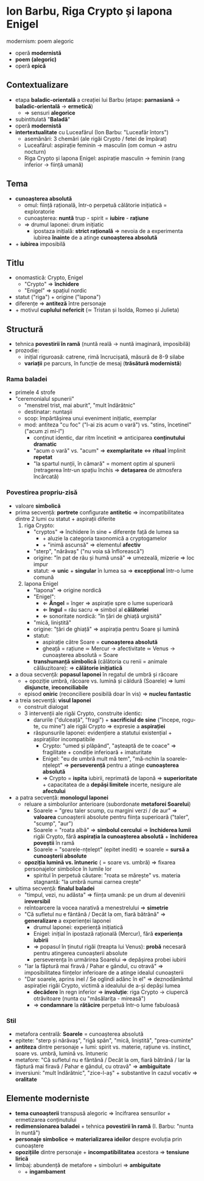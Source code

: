 Ion Barbu, Riga Crypto și lapona Enigel
===
modernism: poem alegoric

* operă **modernistă**
* **poem (alegoric)**
* operă **epică**

## Contextualizare

* etapa **baladic-orientală** a creației lui Barbu (etape: **parnasiană** → **baladic-orientală** → **ermetică**)
	* ⇒ sensuri **alegorice**
* subintitulată "**Baladă**"
* operă **modernistă**
* **intertextualitate** cu Luceafărul (Ion Barbu: "Luceafăr întors")
	* asemănări: 3 chemări (ale rigăi Crypto / fetei de împărat)
	* Luceafărul: aspirație feminin → masculin (om comun → astru nocturn)
	* Riga Crypto și lapona Enigel: aspirație masculin → feminin (rang inferior → ființă umană)

## Tema

* **cunoașterea absolută**
	* omul: ființă rațională, într-o perpetuă călătorie inițiatică = exploratorie
	* cunoașterea: **nuntă** trup - spirit = **iubire** - **rațiune**
	* ⇒ drumul laponei: drum inițiatic
		* ipostaza inițială: **strict rațională** ⇒ nevoia de a experimenta iubirea **înainte** de a atinge **cunoașterea absolută**
* \+ **iubirea** imposibilă

## Titlu

* onomastică: Crypto, Enigel
	* "Crypto" ⇒ **închidere**
	* "Enigel" ⇒ spațiul nordic
* statut ("riga") + origine ("lapona")
* diferențe ⇒ **antiteză** între personaje
* \+ motivul **cuplului nefericit** (≃ Tristan și Isolda, Romeo și Julieta)

## Structură

* tehnica **povestirii în ramă** (nuntă reală → nuntă imaginară, imposibilă)
* prozodie:
	* inițial riguroasă: catrene, rimă încrucișată, măsură de 8-9 silabe
	* **variații** pe parcurs, în funcție de mesaj (**trăsătură modernistă**)

### Rama baladei

* primele 4 strofe
* "ceremonialul spunerii"
	* "menstrel trist, mai aburit", "mult îndărătnic"
	* destinatar: nuntașii
	* scop: împărtășirea unui eveniment inițiatic, exemplar
	* mod: antiteza "cu foc" ("l-ai zis acum o vară") vs. "stins, încetinel" ("acum zi mi-l")
		* conținut identic, dar ritm încetinit ⇒ anticiparea **conținutului dramatic**
		* "acum o vară" vs. "acum" ⇒ **exemplaritate** ⇔ **ritual** împlinit **repetat**
		* "la spartul nunții, în cămară" = moment optim al spunerii (retragerea într-un spațiu închis ⇒ **detașarea** de atmosfera încărcată)

### Povestirea propriu-zisă

* valoare **simbolică**
* prima secvență: **portrete** configurate **antitetic** ⇒ incompatibilitatea dintre 2 lumi cu statut + aspirații diferite
	1. riga Crypto:
		* "cryptos" ⇒ închidere în sine + diferențe față de lumea sa
			* \+ aluzie la categoria taxonomică a cryptogamelor
			* \+ "inimă ascunsă" ⇒ elementul **afectiv**
		* "sterp", "nărăvaș" ("nu voia să înflorească")
		* origine: "în pat de râu și humă unsă" ⇒ umezeală, mizerie ⇒ loc impur
		* statut: ⇒ **unic** + **singular** în lumea sa ⇒ **excepțional** într-o lume comună
	2. lapona Enigel
		* "lapona" ⇒ origine nordică
		* "Enigel":
			* ⇐ **Ängel** = înger ⇒ aspirație spre o lume superioară
			* ⇐ **Ingul** = râu sacru ⇒ simbol al **călătoriei**
			* ⇐ sonoritate nordică: "în țări de ghiață urgisită"
		* "mică, liniștită"
		* origine: "țări de ghiață" ⇒ aspirația pentru Soare și lumină
		* statut:
			* aspirație către Soare = **cunoașterea absolută**
			* gheață = rațiune ≃ Mercur → afectivitate ≃ Venus → cunoașterea absolută = Soare
		* **transhumanță simbolică** (călătoria cu renii = animale călăuzitoare): ⇒ **călătorie inițiatică**
* a doua secvență: **popasul laponei** în regatul de umbră și răcoare 
	* \+ opoziție umbră, răcoare vs. lumină și căldură (Soarele) ⇒ lumi **disjuncte**, **ireconciliabile**
	* episod **oniric** (reconciliere posibilă doar în vis) ⇒ **nucleu fantastic**
* a treia secvență: **visul laponei**
	* construit dialogat
	* 3 intervenții ale rigăi Crypto, construite identic:
		* darurile ("dulceață", "fragi") + **sacrificiul de sine** ("începe, rogu-te, cu mine") ale rigăi Crypto ⇒ expresie a **aspirației**
		* răspunsurile laponei: evidențiere a statutui existențial + aspirațiilor incompatibile
			* Crypto: "umed și plăpând", "așteaptă de te coace" ⇒ fragilitate + condiție inferioară + imaturitate
			* Enigel: "eu de umbră mult mă tem", "mă-nchin la soarele-nțelept" ⇒ **perseverență** pentru a atinge **cunoașterea absolută**
			* ⇒ Crypto = **ispita** iubirii, reprimată de laponă ⇒ **superioritate** + capacitatea de a **depăși limitele** incerte, nesigure ale **afectului**
* a patra secvență: **monologul laponei**
	* reluare a simbolurilor anterioare (subordonate **metaforei Soarelui**)
		* Soarele = "greu taler scump, cu margini verzi / de aur" ⇒ **valoarea** cunoașterii absolute pentru ființa superioară ("taler", "scump", "aur")
		* Soarele = "roata albă" ⇒ **simbolul cercului** ⇒ **închiderea lumii** rigăi Crypto, fără **aspirația la cunoașterea absolută** + **închiderea poveștii** în ramă
		* Soarele = "soarele-nțelept" (epitet inedit) ⇒ soarele = **sursă a cunoașterii absolute**
	* **opoziția lumină vs. întuneric** ( = soare vs. umbră) ⇒ fixarea personajelor simbolice în lumile lor
		* spiritul în perpetuă căutare: "roata se mărește" vs. materia stagnantă: "la umbră numai carnea crește"
* ultima secvență: **finalul baladei**
	* "timpul, vezi, nu adăsta" ⇒ ființa umană: pe un drum al devenirii **ireversibil**
	* reîntoarcere la vocea narativă a menestrelului ⇒ **simetrie**
	* "Că sufletul nu e fântână / Decât la om, fiară bătrână" ⇒ **generalizare** a experienței laponei
		* drumul laponei: experiență inițiatică
		* Enigel: inițial în ipostază rațională (Mercur), fără **experiența iubirii**
		* ⇒ popasul în ținutul rigăi (treapta lui Venus): **probă** necesară pentru atingerea cunoașterii absolute
		* perseverența în urmărirea Soarelui ⇒ depășirea probei iubirii
	* "Iar la făptură mai firavă / Pahar e gândul, cu otravă" ⇒ imposibilitatea ființelor inferioare de a atinge idealul cunoașterii
	* "Dar soarele, aprins inel / Se oglindi adânc în el" ⇒ deznodământul aspirației rigăi Crypto, victimă a idealului de a-și depăși lumea
		* **decădere** în regn inferior ⇒ **involuție**: riga Crypto → ciupercă otrăvitoare (nunta cu "măsălarița - mireasă")
		* ⇒ **condamnare** la **rătăcire** perpetuă într-o lume fabuloasă

### Stil

* metafora centrală: **Soarele** = cunoașterea absolută
* epitete: "sterp și nărăvaș", "rigă spân", "mică, liniștită", "prea-cuminte"
* **antiteza** dintre personaje + lumi: spirit vs. materie, rațiune vs. instinct, soare vs. umbră, lumină vs. întuneric
* metafore: "Că sufletul nu e fântănă / Decăt la om, fiară bătrână / Iar la făptură mai firavă / Pahar e gândul, cu otravă" ⇒ **ambiguitate** 
* inversiuni: "mult îndărătnic", "zice-l-aș" + substantive în cazul vocativ ⇒ **oralitate**

## Elemente moderniste

* **tema cunoașterii** transpusă alegoric ⇒ încifrarea sensurilor + ermetizarea conținutului
* **redimensionarea baladei** + tehnica **povestirii în ramă** (I. Barbu: "nunta în nuntă")
* **personaje simbolice** ⇒ **materializarea ideilor** despre evoluția prin cunoaștere
* **opozițiile** dintre personaje + **incompatibilitatea** acestora ⇒ **tensiune lirică**
* limbaj: abundență de metafore + simboluri ⇒ **ambiguitate**
	* \+ **ingambament**